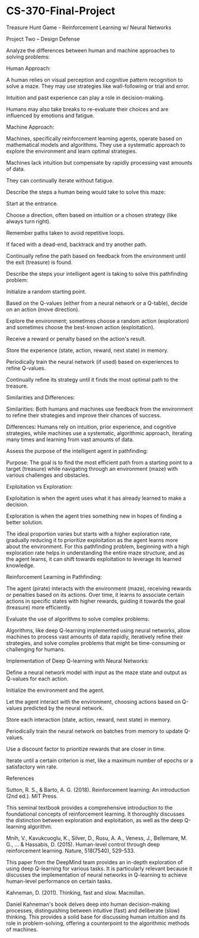 # CS-370-Final-Project

Treasure Hunt Game - Reinforcement Learning w/ Neural Networks

Project Two – Design Defense 

 

Analyze the differences between human and machine approaches to solving problems: 

Human Approach: 

A human relies on visual perception and cognitive pattern recognition to solve a maze. They may use strategies like wall-following or trial and error. 

Intuition and past experience can play a role in decision-making. 

Humans may also take breaks to re-evaluate their choices and are influenced by emotions and fatigue. 

Machine Approach: 

Machines, specifically reinforcement learning agents, operate based on mathematical models and algorithms. They use a systematic approach to explore the environment and learn optimal strategies. 

Machines lack intuition but compensate by rapidly processing vast amounts of data. 

They can continually iterate without fatigue. 

 

Describe the steps a human being would take to solve this maze: 

Start at the entrance. 

Choose a direction, often based on intuition or a chosen strategy (like always turn right). 

Remember paths taken to avoid repetitive loops. 

If faced with a dead-end, backtrack and try another path. 

Continually refine the path based on feedback from the environment until the exit (treasure) is found. 

 

Describe the steps your intelligent agent is taking to solve this pathfinding problem: 

Initialize a random starting point. 

Based on the Q-values (either from a neural network or a Q-table), decide on an action (move direction). 

Explore the environment; sometimes choose a random action (exploration) and sometimes choose the best-known action (exploitation). 

Receive a reward or penalty based on the action's result. 

Store the experience (state, action, reward, next state) in memory. 

Periodically train the neural network (if used) based on experiences to refine Q-values. 

Continually refine its strategy until it finds the most optimal path to the treasure. 

 

Similarities and Differences: 

Similarities: Both humans and machines use feedback from the environment to refine their strategies and improve their chances of success. 

Differences: Humans rely on intuition, prior experience, and cognitive strategies, while machines use a systematic, algorithmic approach, iterating many times and learning from vast amounts of data. 

 

Assess the purpose of the intelligent agent in pathfinding: 

Purpose: The goal is to find the most efficient path from a starting point to a target (treasure) while navigating through an environment (maze) with various challenges and obstacles. 

 

Exploitation vs Exploration: 

Exploitation is when the agent uses what it has already learned to make a decision. 

Exploration is when the agent tries something new in hopes of finding a better solution. 

The ideal proportion varies but starts with a higher exploration rate, gradually reducing it to prioritize exploitation as the agent learns more about the environment. For this pathfinding problem, beginning with a high exploration rate helps in understanding the entire maze structure, and as the agent learns, it can shift towards exploitation to leverage its learned knowledge. 

 

Reinforcement Learning in Pathfinding: 

The agent (pirate) interacts with the environment (maze), receiving rewards or penalties based on its actions. Over time, it learns to associate certain actions in specific states with higher rewards, guiding it towards the goal (treasure) more efficiently. 

 

Evaluate the use of algorithms to solve complex problems: 

Algorithms, like deep Q-learning implemented using neural networks, allow machines to process vast amounts of data rapidly, iteratively refine their strategies, and solve complex problems that might be time-consuming or challenging for humans. 

 

Implementation of Deep Q-learning with Neural Networks: 

Define a neural network model with input as the maze state and output as Q-values for each action. 

Initialize the environment and the agent. 

Let the agent interact with the environment, choosing actions based on Q-values predicted by the neural network. 

Store each interaction (state, action, reward, next state) in memory. 

Periodically train the neural network on batches from memory to update Q-values. 

Use a discount factor to prioritize rewards that are closer in time. 

Iterate until a certain criterion is met, like a maximum number of epochs or a satisfactory win rate. 

 

 

 

 

 

 

 

 

 

References 

Sutton, R. S., & Barto, A. G. (2018). Reinforcement learning: An introduction (2nd ed.). MIT Press. 

This seminal textbook provides a comprehensive introduction to the foundational 		concepts of reinforcement learning. It thoroughly discusses the distinction between exploration and exploitation, as well as the deep Q-learning algorithm. 

Mnih, V., Kavukcuoglu, K., Silver, D., Rusu, A. A., Veness, J., Bellemare, M. G., ... & Hassabis, D. (2015). Human-level control through deep reinforcement learning. Nature, 518(7540), 529-533. 

This paper from the DeepMind team provides an in-depth exploration of using deep Q-learning for various tasks. It is particularly relevant because it discusses the implementation of neural networks in Q-learning to achieve human-level performance on certain tasks. 

Kahneman, D. (2011). Thinking, fast and slow. Macmillan. 

Daniel Kahneman's book delves deep into human decision-making processes, distinguishing between intuitive (fast) and deliberate (slow) thinking. This provides a solid base for discussing human intuition and its role in problem-solving, offering a counterpoint to the algorithmic methods of machines. 

 
